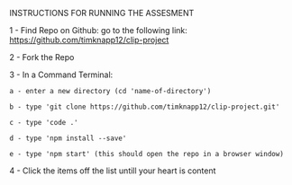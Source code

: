 INSTRUCTIONS FOR RUNNING THE ASSESMENT

1 - Find Repo on Github:
  go to the following link: https://github.com/timknapp12/clip-project 

2 - Fork the Repo

3 - In a Command Terminal:

    a - enter a new directory (cd 'name-of-directory')

    b - type 'git clone https://github.com/timknapp12/clip-project.git'

    c - type 'code .'

    d - type 'npm install --save'
    
    e - type 'npm start' (this should open the repo in a browser window)

4 - Click the items off the list untill your heart is content